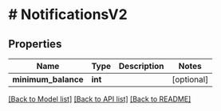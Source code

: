 # # NotificationsV2

## Properties

Name | Type | Description | Notes
------------ | ------------- | ------------- | -------------
**minimum_balance** | **int** |  | [optional]

[[Back to Model list]](../../README.md#models) [[Back to API list]](../../README.md#endpoints) [[Back to README]](../../README.md)
